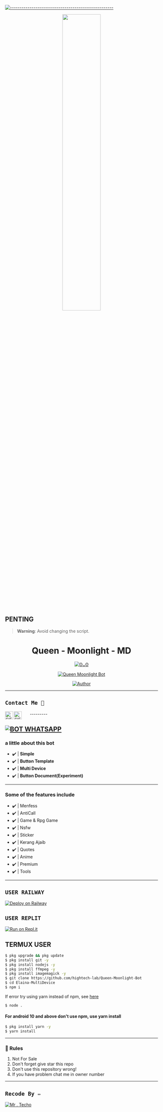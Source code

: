 [![-----------------------------------------------------](https://raw.githubusercontent.com/andreasbm/readme/master/assets/lines/colored.png)](#table-of-contents)
<p align="center">
    <img src="https://i.ibb.co/tx80nmb/20230208-080442.jpg" width="50%" style="margin-left: auto;margin-right: auto;display: block;">
</p>

## PENTING

> **Warning**: Avoid changing the script. 

<h1 align="center">Queen - Moonlight - MD</h1>
<p align="center">
  <a href="https://github.com/ImYanXiao"><img src="http://readme-typing-svg.herokuapp.com?color=FFFFFF&center=true&vCenter=true&multiline=false&lines=Moonlight+BOT+Multi+Device;Base+Created+by+High+Tech+Lab;Recode+By+Mr+Techo;Give+star+and+forks+this+Repo+:D;Follow+My+Github" alt="ʘᴗʘ">
</p>

<p align="center">
 <a href="#"><img title="Queen Moonlight Bot" src="https://img.shields.io/badge/Whatshapp BOT-green?colorA=%23ff0000&colorB=%23017e40&style=for-the-badge"></a>
</p>
<p align="center">
<a href="https://github.com/hightech-lab"><img title="Author" src="https://img.shields.io/badge/AUTHOR-Mr . Techo-green.svg?style=for-the-badge&logo=github"></a>

---------

## ```Contact Me 💌``` 
  <a href="https://wa.me/+94753420144">
    <img align="left" alt="SIEGRIN | Whastapp" width="26px" src="https://github.com/siegrin/siegrin/blob/main/Assets/Whatsapp.svg" />
  </a> &nbsp;&nbsp;
  <a href="mailto:senuboy144@gmail.com">
    <img align="left" alt="SIEGRIN | Gmail" width="26px" src="https://github.com/siegrin/siegrin/blob/main/Assets/Gmail.svg" />
  </a> &nbsp;&nbsp;
---------

[![BOT WHATSAPP](https://img.shields.io/badge/Public%20WhatsApp%20BOT-25D366?style=for-the-badge&logo=whatsapp&logoColor=white)](https://chat.whatsapp.com/FtNpa9CPTFxE7NXofQqdjW) 
---------

### a little about this bot
- ✔️ | **Simple** 
- ✔️ | **Button Template** 
- ✔️ | **Multi Device** 
- ✔️ | **Button Document(Experiment)** 
---------
### Some of the features include
- ✔️ | Menfess
- ✔️ | AntiCall
- ✔️ | Game & Rpg Game
- ✔️ | Nsfw 
- ✔️ | Sticker 
- ✔️ | Kerang Ajaib 
- ✔️ | Quotes
- ✔️ | Anime 
- ✔️ | Premium 
- ✔️ | Tools 
---------
  
## ```USER RAILWAY```

[![Deploy on Railway](https://railway.app/button.svg)](https://railway.app)

## ```USER REPLIT```
[![Run on Repl.it](https://repl.it/badge/github/hightech-lab/Queen-Moonlight-10.2v)](https://repl.it/github/hightech-lab/Queen-Moonlight-10.2v)
## TERMUX USER
```bash
$ pkg upgrade && pkg update
$ pkg install git -y
$ pkg install nodejs -y
$ pkg install ffmpeg -y
$ pkg install imagemagick -y
$ git clone https://github.com/hightech-lab/Queen-Moonlight-Bot
$ cd Elaina-MultiDevice
$ npm i 
```
If error try using yarn instead of npm, see [here](https://github.com/BochilGaming/games-wabot/tree/multi-device#if-npm-install-failed--try--using-yarn-instead-of-npm)
```bash
$ node .
```

#### For android 10 and above don't use npm, use yarn install
```bash
$ pkg install yarn -y
$ yarn install
```
---------

### 📮 Rules
1. Not For Sale
2. Don't forget give star this repo
3. Don't use this repository wrong!
4. If you have problem chat me in owner number

---------

## ```Recode By ✏️```
[![Mr . Techo](https://i.ibb.co/sPtY3BJ/high-tech-lab.jpg?size=70)](https://github.com/hightech-lab)
